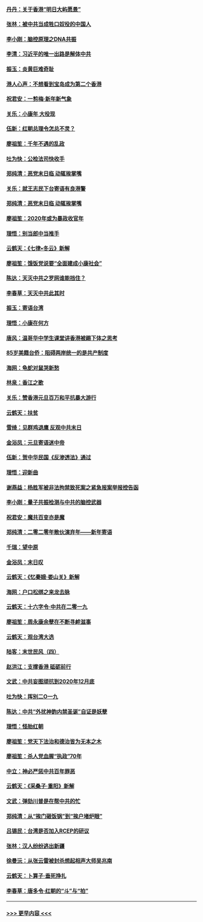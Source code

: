 #### [丹丹：关于香港“明日大屿愿景”](../pages/nsc993/n11783273.md?t=01110711) 
#### [张林：被中共当成牲口奴役的中国人](../pages/nsc993/n11782397.md?t=01110711) 
#### [李小刚：脑控原理之DNA共振](../pages/nsc993/n11780962.md?t=01110711) 
#### [李清：习近平的唯一出路是解体中共](../pages/nsc993/n11780866.md?t=01110711) 
#### [振玉：炎黄巨难奇耻](../pages/nsc993/n11779632.md?t=01110711) 
#### [港人心声：不想看到宝岛成为第二个香港](../pages/nsc993/n11778817.md?t=01110711) 
#### [祝君安：一剪梅‧新年新气象](../pages/nsc993/n11776340.md?t=01110711) 
#### [关乐：小康年 大役现](../pages/nsc993/n11774213.md?t=01110711) 
#### [伍新：红朝总理令怎总不灵？](../pages/nsc993/n11770813.md?t=01110711) 
#### [廖祖笙：千年不遇的乱政](../pages/nsc993/n11770373.md?t=01110711) 
#### [吐为快：公检法司快收手](../pages/nsc993/n11770359.md?t=01110711) 
#### [郑纯清：恶党末日临 动辄挨掌嘴](../pages/nsc993/n11769912.md?t=01110711) 
#### [关乐：就王志民下台寄语有良港警](../pages/nsc993/n11769903.md?t=01110711) 
#### [郑纯清：恶党末日临 动辄挨掌嘴](../pages/nsc993/n11769356.md?t=01110711) 
#### [廖祖笙：2020年或为暴政收官年](../pages/nsc993/n11768216.md?t=01110711) 
#### [理悟：别当郎中当推手](../pages/nsc993/n11768243.md?t=01110711) 
#### [云鹤天：《七律▪冬云》新解](../pages/nsc993/n11768204.md?t=01110711) 
#### [廖祖笙：饿饭党说要“全面建成小康社会”](../pages/nsc993/n11767482.md?t=01110711) 
#### [陈达：天灭中共之罗网谁能挡住？](../pages/nsc993/n11767465.md?t=01110711) 
#### [李春草：天灭中共此其时](../pages/nsc993/n11767452.md?t=01110711) 
#### [振玉：寄语台湾](../pages/nsc993/n11767432.md?t=01110711) 
#### [理悟：小康在何方](../pages/nsc993/n11767394.md?t=01110711) 
#### [唐风：温哥华中学生课堂讲香港被踢下体之思考](../pages/nsc993/n11766848.md?t=01110711) 
#### [85岁美籍台侨：阻碍两岸统一的是共产制度](../pages/nsc993/n11765043.md?t=01110711) 
#### [海网：龟蛇对鼠哭新愁](../pages/nsc993/n11764895.md?t=01110711) 
#### [林泉：香江之歌](../pages/nsc993/n11764415.md?t=01110711) 
#### [关乐：赞香港元旦百万和平抗暴大游行](../pages/nsc993/n11764382.md?t=01110711) 
#### [云鹤天：扶贫](../pages/nsc993/n11764245.md?t=01110711) 
#### [雪绮：见群鸡退鹰  反观中共末日](../pages/nsc993/n11762112.md?t=01110711) 
#### [金浴凤：元旦寄语迷中帝](../pages/nsc993/n11761788.md?t=01110711) 
#### [伍新：贺中华民国《反渗透法》通过](../pages/nsc993/n11761994.md?t=01110711) 
#### [理悟：迎新曲](../pages/nsc993/n11761152.md?t=01110711) 
#### [谢燕益：杨胜军被非法拘禁致死案之紧急报案举报控告函](../pages/nsc993/n11756134.md?t=01110711) 
#### [李小刚：量子共振检测与中共的脑控武器](../pages/nsc993/n11754518.md?t=01110711) 
#### [祝君安：魔共百变亦是魔](../pages/nsc993/n11754469.md?t=01110711) 
#### [郑纯清：二零二零年散伙演弃年——新年寄语](../pages/nsc993/n11754195.md?t=01110711) 
#### [千瑞：望中原](../pages/nsc993/n11754159.md?t=01110711) 
#### [金浴凤：末日叹](../pages/nsc993/n11752359.md?t=01110711) 
#### [云鹤天：《忆秦娥‧娄山关》新解](../pages/nsc993/n11752348.md?t=01110711) 
#### [海网：户口松绑之来龙去脉](../pages/nsc993/n11752328.md?t=01110711) 
#### [云鹤天：十六字令‧中共在二零一九](../pages/nsc993/n11752305.md?t=01110711) 
#### [廖祖笙：周永康余孽在不断寻衅滋事](../pages/nsc993/n11751013.md?t=01110711) 
#### [云鹤天：观台湾大选](../pages/nsc993/n11751007.md?t=01110711) 
#### [陆客：末世民风（四）](../pages/nsc993/n11749203.md?t=01110711) 
#### [赵洪江：支撑香港 砥砺前行](../pages/nsc993/n11748482.md?t=01110711) 
#### [文武：中共妄图顽抗到2020年12月底](../pages/nsc993/n11748446.md?t=01110711) 
#### [吐为快：挥别二O一九](../pages/nsc993/n11748411.md?t=01110711) 
#### [陈达：中共“外扰神韵内禁圣诞”自证是妖孽](../pages/nsc993/n11748226.md?t=01110711) 
#### [理悟：怪胎红朝](../pages/nsc993/n11748206.md?t=01110711) 
#### [廖祖笙：党天下法治和德治皆为无本之木](../pages/nsc993/n11748135.md?t=01110711) 
#### [廖祖笙：杀人党血腥“执政”70年](../pages/nsc993/n11745144.md?t=01110711) 
#### [中立：神必严惩中共百年罪恶](../pages/nsc993/n11744970.md?t=01110711) 
#### [云鹤天：《采桑子‧重阳》新解](../pages/nsc993/n11744948.md?t=01110711) 
#### [文武：弹劾川普是在帮中共的忙](../pages/nsc993/n11744758.md?t=01110711) 
#### [郑纯清：从“挨门砸饭锅”到“挨户堵炉眼”](../pages/nsc993/n11744745.md?t=01110711) 
#### [吕锡民：台湾是否加入RCEP的研议](../pages/nsc993/n11744701.md?t=01110711) 
#### [张林：汉人纷纷逃出新疆](../pages/nsc993/n11743530.md?t=01110711) 
#### [徐曼沅：从张云雷被封杀想起相声大师吴兆南](../pages/nsc993/n11741816.md?t=01110711) 
#### [云鹤天：卜算子‧垂死挣扎](../pages/nsc993/n11739956.md?t=01110711) 
#### [李春草：唐多令‧红朝的“斗”与“拍”](../pages/nsc993/n11739830.md?t=01110711) 

----
#### [ >>> 更早内容 <<< ](../indexes/nsc993-earlier.md)
